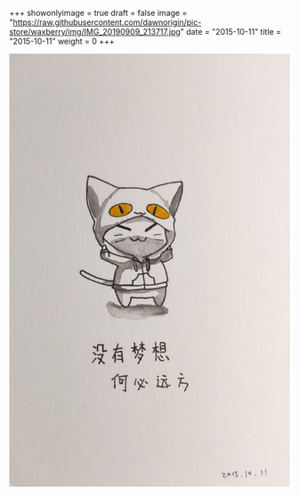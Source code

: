 +++
showonlyimage = true 
draft = false 
image = "https://raw.githubusercontent.com/dawnorigin/pic-store/waxberry/img/IMG_20190909_213717.jpg" 
date = "2015-10-11" 
title = "2015-10-11" 
weight = 0 
+++

![drawing](https://raw.githubusercontent.com/dawnorigin/pic-store/waxberry/img/IMG_20190909_213717.jpg)  
